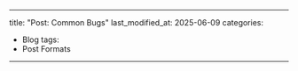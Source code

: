 ---
title: "Post: Common Bugs"
last_modified_at: 2025-06-09
categories:
  - Blog
tags:
  - Post Formats
 ---
